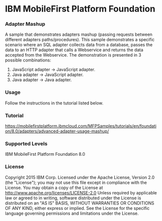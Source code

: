 IBM MobileFirst Platform Foundation
===
### Adapter Mashup
A sample that demonstrates adapters mashup (passing requests between different adapters paths/procedures).
This sample demonstrates a specific scenario where an SQL adapter collects data from a database, passes the data to an HTTP adapter that calls a Webservice and returns the data accepted from the Webservice.
The demonstration is presented in 3 possible combinations:

1. JavaScript adapter -> JavaScript adapter.
2. Java adapter -> JavaScript adapter.
3. Java adapter -> Java adapter.

### Usage
Follow the instructions in the tutorial listed below.

### Tutorial
https://mobilefirstplatform.ibmcloud.com/MFPSamples/tutorials/en/foundation/8.0/adapters/advanced-adapter-usage-mashup/

### Supported Levels
IBM MobileFirst Platform Foundation 8.0

### License
Copyright 2015 IBM Corp.
Licensed under the Apache License, Version 2.0 (the "License"); you may not use this file except in compliance with the License. You may obtain a copy of the License at
http://www.apache.org/licenses/LICENSE-2.0
Unless required by applicable law or agreed to in writing, software distributed under the License is distributed on an "AS IS" BASIS, WITHOUT WARRANTIES OR CONDITIONS OF ANY KIND, either express or implied. See the License for the specific language governing permissions and limitations under the License.
